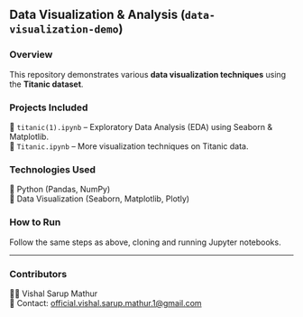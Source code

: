 ## **Data Visualization & Analysis** (`data-visualization-demo`)  

### **Overview**  
This repository demonstrates various **data visualization techniques** using the **Titanic dataset**.  

### **Projects Included**  
📌 `titanic(1).ipynb` – Exploratory Data Analysis (EDA) using Seaborn & Matplotlib.  
📌 `Titanic.ipynb` – More visualization techniques on Titanic data.  

### **Technologies Used**  
🔹 Python (Pandas, NumPy)  
🔹 Data Visualization (Seaborn, Matplotlib, Plotly)  

### **How to Run**  
Follow the same steps as above, cloning and running Jupyter notebooks.  

---
### **Contributors**  
👨‍💻 Vishal Sarup Mathur  
📧 Contact: official.vishal.sarup.mathur.1@gmail.com 
